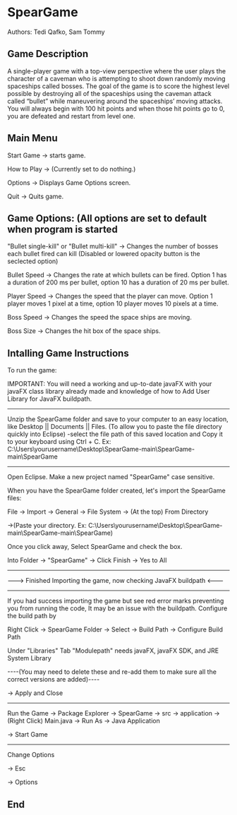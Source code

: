 # SpearGame

Authors: Tedi Qafko, Sam Tommy

Game Description
-----------------

A single-player game with a top-view perspective where the user plays the character of a caveman who is attempting to shoot down randomly moving spaceships called bosses. The goal of the game is to score the highest level possible by destroying all of the spaceships using the caveman attack called “bullet” while maneuvering around the spaceships’ moving attacks. You will always begin with 100 hit points and when those hit points go to 0, you are defeated and restart from level one.

Main Menu
---------

Start Game -> starts game.

How to Play -> (Currently set to do nothing.)

Options -> Displays Game Options screen.

Quit -> Quits game.

Game Options: (All options are set to default when program is started
---------------------------------------------------------------------

"Bullet single-kill" or "Bullet multi-kill" -> Changes the number of bosses each bullet fired can kill (Disabled or lowered opacity button is the seclected option)

Bullet Speed -> Changes the rate at which bullets can be fired. Option 1 has a duration of 200 ms per bullet, option 10 has a duration of 20 ms per bullet.

Player Speed -> Changes the speed that the player can move. Option 1 player moves 1 pixel at a time, option 10 player moves 10 pixels at a time. 

Boss Speed -> Changes the speed the space ships are moving.

Boss Size -> Changes the hit box of the space ships.

Intalling Game Instructions
----------------------------------------

To run the game:

IMPORTANT: You will need a working and up-to-date javaFX with your javaFX class library already made and knowledge of how to Add User Library for JavaFX buildpath.

----------------------------------------

Unzip the SpearGame folder and save to your computer to an easy location, like Desktop || Documents || Files.
(To allow you to paste the file directory quickly into Eclipse)
-select the file path of this saved location and Copy it to your keyboard using Ctrl + C.
Ex: C:\Users\yourusername\Desktop\SpearGame-main\SpearGame-main\SpearGame

----------------------------------------

Open Eclipse. Make a new project named "SpearGame" case sensitive.

When you have the SpearGame folder created, let's import the SpearGame files:

File -> Import -> General -> File System -> (At the top) From Directory 

->(Paste your directory. Ex: C:\Users\yourusername\Desktop\SpearGame-main\SpearGame-main\SpearGame)

Once you click away, Select SpearGame and check the box. 

Into Folder -> "SpearGame" -> Click Finish -> Yes to All

----------------------------------------

---> Finished Importing the game, now checking JavaFX buildpath <---

----------------------------------------

If you had success importing the game but see red error marks preventing you from running the code,
It may be an issue with the buildpath. Configure the build path by 

Right Click -> SpearGame Folder -> Select -> Build Path -> Configure Build Path 

Under "Libraries" Tab "Modulepath" needs javaFX, javaFX SDK, and JRE System Library

----(You may need to delete these and re-add them to make sure all the correct versions are added)----

-> Apply and Close

----------------------------------------

Run the Game
-> Package Explorer -> SpearGame -> src -> application -> (Right Click) Main.java -> Run As -> Java Application

-> Start Game

----------------------------------------

Change Options

-> Esc

-> Options

End
----------------------------------------
